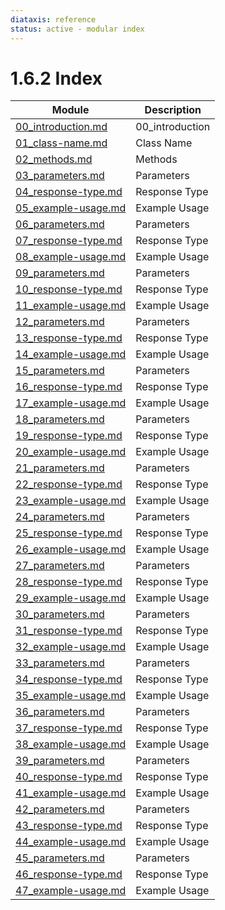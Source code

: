 ```yaml
---
diataxis: reference
status: active - modular index
---
```


# 1.6.2 Index

| Module | Description |
|--------|-------------|
| [00_introduction.md](00_introduction.md) | 00_introduction |
| [01_class-name.md](01_class-name.md) | Class Name |
| [02_methods.md](02_methods.md) | Methods |
| [03_parameters.md](03_parameters.md) | Parameters |
| [04_response-type.md](04_response-type.md) | Response Type |
| [05_example-usage.md](05_example-usage.md) | Example Usage |
| [06_parameters.md](06_parameters.md) | Parameters |
| [07_response-type.md](07_response-type.md) | Response Type |
| [08_example-usage.md](08_example-usage.md) | Example Usage |
| [09_parameters.md](09_parameters.md) | Parameters |
| [10_response-type.md](10_response-type.md) | Response Type |
| [11_example-usage.md](11_example-usage.md) | Example Usage |
| [12_parameters.md](12_parameters.md) | Parameters |
| [13_response-type.md](13_response-type.md) | Response Type |
| [14_example-usage.md](14_example-usage.md) | Example Usage |
| [15_parameters.md](15_parameters.md) | Parameters |
| [16_response-type.md](16_response-type.md) | Response Type |
| [17_example-usage.md](17_example-usage.md) | Example Usage |
| [18_parameters.md](18_parameters.md) | Parameters |
| [19_response-type.md](19_response-type.md) | Response Type |
| [20_example-usage.md](20_example-usage.md) | Example Usage |
| [21_parameters.md](21_parameters.md) | Parameters |
| [22_response-type.md](22_response-type.md) | Response Type |
| [23_example-usage.md](23_example-usage.md) | Example Usage |
| [24_parameters.md](24_parameters.md) | Parameters |
| [25_response-type.md](25_response-type.md) | Response Type |
| [26_example-usage.md](26_example-usage.md) | Example Usage |
| [27_parameters.md](27_parameters.md) | Parameters |
| [28_response-type.md](28_response-type.md) | Response Type |
| [29_example-usage.md](29_example-usage.md) | Example Usage |
| [30_parameters.md](30_parameters.md) | Parameters |
| [31_response-type.md](31_response-type.md) | Response Type |
| [32_example-usage.md](32_example-usage.md) | Example Usage |
| [33_parameters.md](33_parameters.md) | Parameters |
| [34_response-type.md](34_response-type.md) | Response Type |
| [35_example-usage.md](35_example-usage.md) | Example Usage |
| [36_parameters.md](36_parameters.md) | Parameters |
| [37_response-type.md](37_response-type.md) | Response Type |
| [38_example-usage.md](38_example-usage.md) | Example Usage |
| [39_parameters.md](39_parameters.md) | Parameters |
| [40_response-type.md](40_response-type.md) | Response Type |
| [41_example-usage.md](41_example-usage.md) | Example Usage |
| [42_parameters.md](42_parameters.md) | Parameters |
| [43_response-type.md](43_response-type.md) | Response Type |
| [44_example-usage.md](44_example-usage.md) | Example Usage |
| [45_parameters.md](45_parameters.md) | Parameters |
| [46_response-type.md](46_response-type.md) | Response Type |
| [47_example-usage.md](47_example-usage.md) | Example Usage |
